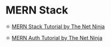 # MERN Stack

⚛️ [MERN Stack Tutorial by The Net Ninja](https://www.youtube.com/playlist?list=PL4cUxeGkcC9iJ_KkrkBZWZRHVwnzLIoUE)

⚛️ [MERN Auth Tutorial by The Net Ninja](https://www.youtube.com/playlist?list=PL4cUxeGkcC9g8OhpOZxNdhXggFz2lOuCT)
